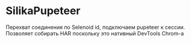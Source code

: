 # SilikaPupeteer
Перехват соединения по Selenoid id, подключаем pupeteer к сессии.  
Позволяет собирать HAR поскольку это нативный DevTools Chrom-a